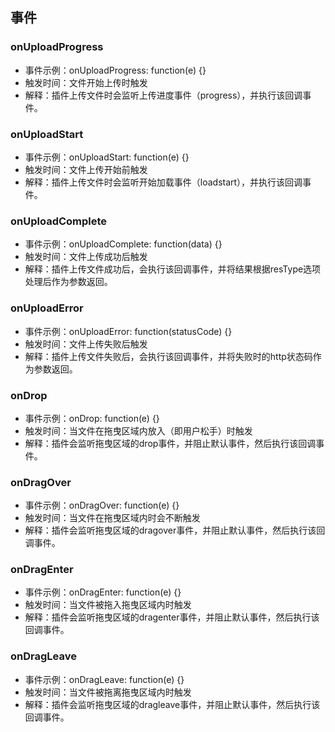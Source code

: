 ## 事件

### onUploadProgress

* 事件示例：onUploadProgress: function(e) {}
* 触发时间：文件开始上传时触发
* 解释：插件上传文件时会监听上传进度事件（progress），并执行该回调事件。

### onUploadStart

* 事件示例：onUploadStart: function(e) {}
* 触发时间：文件上传开始前触发
* 解释：插件上传文件时会监听开始加载事件（loadstart），并执行该回调事件。

### onUploadComplete

* 事件示例：onUploadComplete: function(data) {}
* 触发时间：文件上传成功后触发
* 解释：插件上传文件成功后，会执行该回调事件，并将结果根据resType选项处理后作为参数返回。

### onUploadError

* 事件示例：onUploadError: function(statusCode) {}
* 触发时间：文件上传失败后触发
* 解释：插件上传文件失败后，会执行该回调事件，并将失败时的http状态码作为参数返回。

### onDrop

* 事件示例：onDrop: function(e) {}
* 触发时间：当文件在拖曳区域内放入（即用户松手）时触发
* 解释：插件会监听拖曳区域的drop事件，并阻止默认事件，然后执行该回调事件。

### onDragOver

* 事件示例：onDragOver: function(e) {}
* 触发时间：当文件在拖曳区域内时会不断触发
* 解释：插件会监听拖曳区域的dragover事件，并阻止默认事件，然后执行该回调事件。

### onDragEnter

* 事件示例：onDragEnter: function(e) {}
* 触发时间：当文件被拖入拖曳区域内时触发
* 解释：插件会监听拖曳区域的dragenter事件，并阻止默认事件，然后执行该回调事件。

### onDragLeave

* 事件示例：onDragLeave: function(e) {}
* 触发时间：当文件被拖离拖曳区域内时触发
* 解释：插件会监听拖曳区域的dragleave事件，并阻止默认事件，然后执行该回调事件。